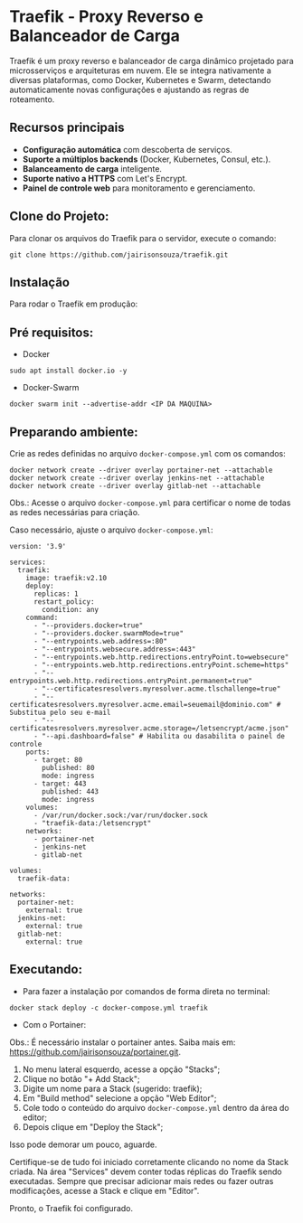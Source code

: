 # Traefik - Proxy Reverso e Balanceador de Carga

Traefik é um proxy reverso e balanceador de carga dinâmico projetado para microsserviços e arquiteturas em nuvem. Ele se integra nativamente a diversas plataformas, como Docker, Kubernetes e Swarm, detectando automaticamente novas configurações e ajustando as regras de roteamento.

## Recursos principais
- **Configuração automática** com descoberta de serviços.
- **Suporte a múltiplos backends** (Docker, Kubernetes, Consul, etc.).
- **Balanceamento de carga** inteligente.
- **Suporte nativo a HTTPS** com Let's Encrypt.
- **Painel de controle web** para monitoramento e gerenciamento.

## Clone do Projeto:

Para clonar os arquivos do Traefik para o servidor, execute o comando:
```
git clone https://github.com/jairisonsouza/traefik.git
```

## Instalação
Para rodar o Traefik em produção:

## Pré requisitos:

* Docker
```
sudo apt install docker.io -y
```
* Docker-Swarm
```
docker swarm init --advertise-addr <IP DA MAQUINA>
```

## Preparando ambiente:

Crie as redes definidas no arquivo `docker-compose.yml` com os comandos:

```
docker network create --driver overlay portainer-net --attachable
docker network create --driver overlay jenkins-net --attachable
docker network create --driver overlay gitlab-net --attachable
```
Obs.: Acesse o arquivo `docker-compose.yml` para certificar o nome de todas as redes necessárias para criação. 

Caso necessário, ajuste o arquivo `docker-compose.yml`:

```
version: '3.9'

services:
  traefik:
    image: traefik:v2.10
    deploy:
      replicas: 1
      restart_policy:
        condition: any
    command:
      - "--providers.docker=true"
      - "--providers.docker.swarmMode=true"
      - "--entrypoints.web.address=:80"
      - "--entrypoints.websecure.address=:443"
      - "--entrypoints.web.http.redirections.entryPoint.to=websecure"
      - "--entrypoints.web.http.redirections.entryPoint.scheme=https"
      - "--entrypoints.web.http.redirections.entryPoint.permanent=true"
      - "--certificatesresolvers.myresolver.acme.tlschallenge=true"
      - "--certificatesresolvers.myresolver.acme.email=seuemail@dominio.com" # Substitua pelo seu e-mail
      - "--certificatesresolvers.myresolver.acme.storage=/letsencrypt/acme.json"
      - "--api.dashboard=false" # Habilita ou dasabilita o painel de controle
    ports:
      - target: 80
        published: 80
        mode: ingress
      - target: 443
        published: 443
        mode: ingress
    volumes:
      - /var/run/docker.sock:/var/run/docker.sock
      - "traefik-data:/letsencrypt"
    networks:
      - portainer-net
      - jenkins-net
      - gitlab-net

volumes:
  traefik-data:

networks:
  portainer-net:
    external: true
  jenkins-net:
    external: true
  gitlab-net:
    external: true

```

## Executando:

* Para fazer a instalação por comandos de forma direta no terminal:
```
docker stack deploy -c docker-compose.yml traefik
```

* Com o Portainer:

Obs.: É necessário instalar o portainer antes. Saiba mais em: https://github.com/jairisonsouza/portainer.git. 

1. No menu lateral esquerdo, acesse a opção "Stacks";
2. Clique no botão "+ Add Stack";
3. Digite um nome para a Stack (sugerido: traefik);
4. Em "Build method" selecione a opção "Web Editor";
5. Cole todo o conteúdo do arquivo `docker-compose.yml` dentro da área do editor;
6. Depois clique em "Deploy the Stack";

Isso pode demorar um pouco, aguarde.

Certifique-se de tudo foi iniciado corretamente clicando no nome da Stack criada. Na área "Services" devem conter todas réplicas do Traefik sendo executadas. Sempre que precisar adicionar mais redes ou fazer outras modificações, acesse a Stack e clique em "Editor".

Pronto, o Traefik foi configurado.
